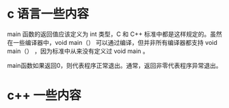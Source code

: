 # c 语言一些内容
main 函数的返回值应该定义为 int 类型，C 和 C++ 标准中都是这样规定的。虽然在一些编译器中，void main（） 可以通过编译，但并非所有编译器都支持 void main（） ，因为标准中从来没有定义过 void main 。

main函数如果返回0，则代表程序正常退出。通常，返回非零代表程序异常退出。


# c++ 一些内容